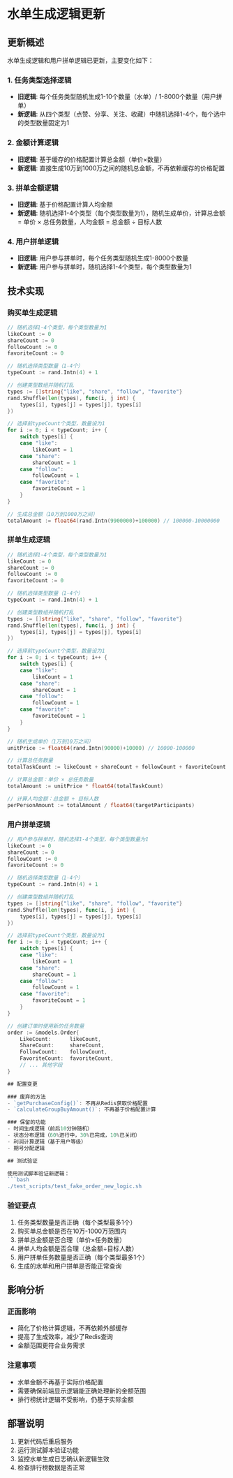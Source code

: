 # 水单生成逻辑更新

## 更新概述

水单生成逻辑和用户拼单逻辑已更新，主要变化如下：

### 1. 任务类型选择逻辑
- **旧逻辑**: 每个任务类型随机生成1-10个数量（水单）/ 1-8000个数量（用户拼单）
- **新逻辑**: 从四个类型（点赞、分享、关注、收藏）中随机选择1-4个，每个选中的类型数量固定为1

### 2. 金额计算逻辑
- **旧逻辑**: 基于缓存的价格配置计算总金额（单价×数量）
- **新逻辑**: 直接生成10万到1000万之间的随机总金额，不再依赖缓存的价格配置

### 3. 拼单金额逻辑
- **旧逻辑**: 基于价格配置计算人均金额
- **新逻辑**: 随机选择1-4个类型（每个类型数量为1），随机生成单价，计算总金额 = 单价 × 总任务数量，人均金额 = 总金额 ÷ 目标人数

### 4. 用户拼单逻辑
- **旧逻辑**: 用户参与拼单时，每个任务类型随机生成1-8000个数量
- **新逻辑**: 用户参与拼单时，随机选择1-4个类型，每个类型数量为1

## 技术实现

### 购买单生成逻辑
```go
// 随机选择1-4个类型，每个类型数量为1
likeCount := 0
shareCount := 0
followCount := 0
favoriteCount := 0

// 随机选择类型数量（1-4个）
typeCount := rand.Intn(4) + 1

// 创建类型数组并随机打乱
types := []string{"like", "share", "follow", "favorite"}
rand.Shuffle(len(types), func(i, j int) {
    types[i], types[j] = types[j], types[i]
})

// 选择前typeCount个类型，数量设为1
for i := 0; i < typeCount; i++ {
    switch types[i] {
    case "like":
        likeCount = 1
    case "share":
        shareCount = 1
    case "follow":
        followCount = 1
    case "favorite":
        favoriteCount = 1
    }
}

// 生成总金额（10万到1000万之间）
totalAmount := float64(rand.Intn(9900000)+100000) // 100000-10000000
```

### 拼单生成逻辑
```go
// 随机选择1-4个类型，每个类型数量为1
likeCount := 0
shareCount := 0
followCount := 0
favoriteCount := 0

// 随机选择类型数量（1-4个）
typeCount := rand.Intn(4) + 1

// 创建类型数组并随机打乱
types := []string{"like", "share", "follow", "favorite"}
rand.Shuffle(len(types), func(i, j int) {
    types[i], types[j] = types[j], types[i]
})

// 选择前typeCount个类型，数量设为1
for i := 0; i < typeCount; i++ {
    switch types[i] {
    case "like":
        likeCount = 1
    case "share":
        shareCount = 1
    case "follow":
        followCount = 1
    case "favorite":
        favoriteCount = 1
    }
}

// 随机生成单价（1万到10万之间）
unitPrice := float64(rand.Intn(90000)+10000) // 10000-100000

// 计算总任务数量
totalTaskCount := likeCount + shareCount + followCount + favoriteCount

// 计算总金额：单价 × 总任务数量
totalAmount := unitPrice * float64(totalTaskCount)

// 计算人均金额：总金额 ÷ 目标人数
perPersonAmount := totalAmount / float64(targetParticipants)
```

### 用户拼单逻辑
```go
// 用户参与拼单时，随机选择1-4个类型，每个类型数量为1
likeCount := 0
shareCount := 0
followCount := 0
favoriteCount := 0

// 随机选择类型数量（1-4个）
typeCount := rand.Intn(4) + 1

// 创建类型数组并随机打乱
types := []string{"like", "share", "follow", "favorite"}
rand.Shuffle(len(types), func(i, j int) {
    types[i], types[j] = types[j], types[i]
})

// 选择前typeCount个类型，数量设为1
for i := 0; i < typeCount; i++ {
    switch types[i] {
    case "like":
        likeCount = 1
    case "share":
        shareCount = 1
    case "follow":
        followCount = 1
    case "favorite":
        favoriteCount = 1
    }
}

// 创建订单时使用新的任务数量
order := &models.Order{
    LikeCount:      likeCount,
    ShareCount:     shareCount,
    FollowCount:    followCount,
    FavoriteCount:  favoriteCount,
    // ... 其他字段
}

## 配置变更

### 废弃的方法
- `getPurchaseConfig()`: 不再从Redis获取价格配置
- `calculateGroupBuyAmount()`: 不再基于价格配置计算

### 保留的功能
- 时间生成逻辑（前后10分钟随机）
- 状态分布逻辑（60%进行中，30%已完成，10%已关闭）
- 利润计算逻辑（基于用户等级）
- 期号分配逻辑

## 测试验证

使用测试脚本验证新逻辑：
```bash
./test_scripts/test_fake_order_new_logic.sh
```

### 验证要点
1. 任务类型数量是否正确（每个类型最多1个）
2. 购买单总金额是否在10万-1000万范围内
3. 拼单总金额是否合理（单价×任务数量）
4. 拼单人均金额是否合理（总金额÷目标人数）
5. 用户拼单任务数量是否正确（每个类型最多1个）
6. 生成的水单和用户拼单是否能正常查询

## 影响分析

### 正面影响
- 简化了价格计算逻辑，不再依赖外部缓存
- 提高了生成效率，减少了Redis查询
- 金额范围更符合业务需求

### 注意事项
- 水单金额不再基于实际价格配置
- 需要确保前端显示逻辑能正确处理新的金额范围
- 排行榜统计逻辑不受影响，仍基于实际金额

## 部署说明

1. 更新代码后重启服务
2. 运行测试脚本验证功能
3. 监控水单生成日志确认新逻辑生效
4. 检查排行榜数据是否正常 
